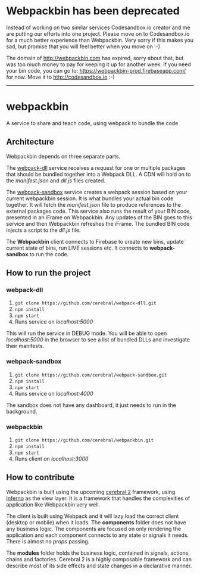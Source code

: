 # Webpackbin has been deprecated

Instead of working on two similar services Codesandbox.io creator and me are putting our efforts into one project. Please move on to Codesandbox.io for a much better experience than Webpackbin. Very sorry if this makes you sad, but promise that you will feel better when you move on :-)

The domain of http://webpackbin.com  has expired, sorry about that, but was too much money to pay for keeping it up for another week. If you need your bin code, you can go to: https://webpackbin-prod.firebaseapp.com/  for now. Move it to http://codesandbox.io  :-)

----

# webpackbin
A service to share and teach code, using webpack to bundle the code

## Architecture
Webpackbin depends on three separate parts.

The [webpack-dll](https://github.com/cerebral/webpack-dll) service receives a request for one or multiple packages that should be bundled together into a Webpack DLL. A CDN will hold on to the *manifest.json* and *dll.js* files created.

The [webpack-sandbox](https://github.com/cerebral/webpack-sandbox) service creates a webpack session based on your current webpackbin session. It is what bundles your actual bin code together. It will fetch the *manifest.json* file to produce references to the external packages code. This service also runs the result of your BIN code, presented in an iFrame on Webpackbin. Any updates of the BIN goes to this service and then Webpackbin refreshes the iFrame. The bundled BIN code injects a script to the *dll.js* file.

The **Webpackbin** client connects to Firebase to create new bins, update current state of bins, run LIVE sessions etc. It connects to **webpack-sandbox** to run the code.

## How to run the project

### webpack-dll
1. `git clone https://github.com/cerebral/webpack-dll.git`
2. `npm install`
3. `npm start`
4. Runs service on *localhost:5000*

This will run the service in DEBUG mode. You will be able to open *localhost:5000* in the browser to see a list of bundled DLLs and investigate their manifests.


### webpack-sandbox
1. `git clone https://github.com/cerebral/webpack-sandbox.git`
2. `npm install`
3. `npm start`
4. Runs service on *localhost:4000*

The sandbox does not have any dashboard, it just needs to run in the background.

### webpackbin
1. `git clone https://github.com/cerebral/webpackbin.git`
2. `npm install`
3. `npm start`
4. Runs client on *localhost:3000*

## How to contribute

Webpackbin is built using the upcoming [cerebral 2](https://cerebral.github.io) framework, using [Inferno](https://infernojs.org/) as the view layer. It is a framework that handles the complexities of application like Webpackbin very well.

The client is built using Webpack and it will lazy load the correct client (desktop or mobile) when it loads. The **components** folder does not have any business logic. The components are focused on only rendering the application and each component connects to any state or signals it needs. There is almost no *props* passing.

The **modules** folder holds the business logic, contained in signals, actions, chains and factories. Cerebral 2 is a highly composable framework and can describe most of its side effects and state changes in a declarative manner.
